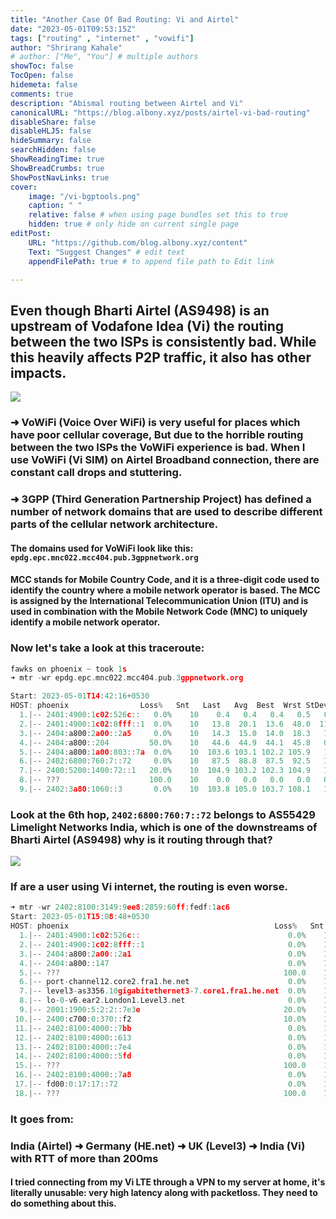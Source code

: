 ```yaml
---
title: "Another Case Of Bad Routing: Vi and Airtel"
date: "2023-05-01T09:53:15Z"
tags: ["routing" , "internet" , "vowifi"]
author: "Shrirang Kahale"
# author: ["Me", "You"] # multiple authors
showToc: false
TocOpen: false
hidemeta: false
comments: true
description: "Abismal routing between Airtel and Vi"
canonicalURL: "https://blog.albony.xyz/posts/airtel-vi-bad-routing"
disableShare: false
disableHLJS: false
hideSummary: false
searchHidden: false
ShowReadingTime: true
ShowBreadCrumbs: true
ShowPostNavLinks: true
cover:
    image: "/vi-bgptools.png"
    caption: " "
    relative: false # when using page bundles set this to true
    hidden: true # only hide on current single page
editPost:
    URL: "https://github.com/blog.albony.xyz/content"
    Text: "Suggest Changes" # edit text
    appendFilePath: true # to append file path to Edit link

---
```



## Even though Bharti Airtel (AS9498) is an upstream of Vodafone Idea (Vi) the routing between the two ISPs is consistently bad. While this heavily affects P2P traffic, it also has other impacts. 

![](/vi-bgptools.png)

### ➜  VoWiFi (Voice Over WiFi) is very useful for places which have poor cellular coverage, But due to the horrible routing between the two ISPs the VoWiFi experience is bad. When I use VoWiFi (Vi SIM) on Airtel Broadband connection, there are constant call drops and stuttering. 

### ➜ 3GPP (Third Generation Partnership Project) has defined a number of network domains that are used to describe different parts of the cellular network architecture.

#### The domains used for VoWiFi look like this: `epdg.epc.mnc022.mcc404.pub.3gppnetwork.org`



#### MCC stands for Mobile Country Code, and it is a three-digit code used to identify the country where a mobile network operator is based. The MCC is assigned by the International Telecommunication Union (ITU) and is used in combination with the Mobile Network Code (MNC) to uniquely identify a mobile network operator.

### Now let's take a look at this traceroute: 
```c
fawks on phoenix ~ took 1s 
➜ mtr -wr epdg.epc.mnc022.mcc404.pub.3gppnetwork.org 

Start: 2023-05-01T14:42:16+0530
HOST: phoenix                Loss%   Snt   Last   Avg  Best  Wrst StDev
  1.|-- 2401:4900:1c02:526c::   0.0%    10    0.4   0.4   0.4   0.5   0.0
  2.|-- 2401:4900:1c02:8fff::1  0.0%    10   13.8  20.1  13.6  48.0  11.3
  3.|-- 2404:a800:2a00::2a5     0.0%    10   14.3  15.0  14.0  18.3   1.4
  4.|-- 2404:a800::204         50.0%    10   44.6  44.9  44.1  45.8   0.7
  5.|-- 2404:a800:1a00:803::7a  0.0%    10  103.6 103.1 102.2 105.9   1.1
  6.|-- 2402:6800:760:7::72     0.0%    10   87.5  88.8  87.5  92.5   1.5
  7.|-- 2400:5200:1400:72::1   20.0%    10  104.9 103.2 102.3 104.9   1.1
  8.|-- ???                    100.0    10    0.0   0.0   0.0   0.0   0.0
  9.|-- 2402:3a80:1060::3       0.0%    10  103.8 105.0 103.7 108.1   1.7
```

### Look at the 6th hop, `2402:6800:760:7::72` belongs to AS55429 Limelight Networks India, which is one of the downstreams of Bharti Airtel (AS9498) why is it routing through that? 

![](/limenetworks.png)

### If are a user using Vi internet, the routing is even worse. 

```c
➜ mtr -wr 2402:8100:3149:9ee8:2859:60ff:fedf:1ac6      
Start: 2023-05-01T15:08:48+0530
HOST: phoenix                                              Loss%   Snt   Last   Avg  Best  Wrst StDev
  1.|-- 2401:4900:1c02:526c::                                 0.0%    10    0.6   0.5   0.3   0.6   0.1
  2.|-- 2401:4900:1c02:8fff::1                                0.0%    10   14.8  19.1  13.4  35.1   8.4
  3.|-- 2404:a800:2a00::2a1                                   0.0%    10   33.8  24.8  14.1  43.0   9.7
  4.|-- 2404:a800::147                                        0.0%    10  125.4 126.0 123.3 133.8   3.8
  5.|-- ???                                                  100.0    10    0.0   0.0   0.0   0.0   0.0
  6.|-- port-channel12.core2.fra1.he.net                      0.0%    10  138.5 138.7 138.0 140.0   0.7
  7.|-- level3-as3356.10gigabitethernet3-7.core1.fra1.he.net  0.0%    10  139.8 140.5 139.8 141.8   0.7
  8.|-- lo-0-v6.ear2.London1.Level3.net                       0.0%    10  152.9 152.8 152.1 153.9   0.6
  9.|-- 2001:1900:5:2:2::7e3e                                20.0%    10  241.3 241.8 241.2 242.9   0.6
 10.|-- 2400:c700:0:370::f2                                  10.0%    10  231.3 231.6 231.0 232.6   0.5
 11.|-- 2402:8100:4000::7bb                                   0.0%    10  230.6 231.2 230.6 232.7   0.8
 12.|-- 2402:8100:4000::613                                   0.0%    10  252.7 250.0 248.8 252.7   1.1
 13.|-- 2402:8100:4000::7e4                                   0.0%    10  230.9 230.8 230.0 231.6   0.6
 14.|-- 2402:8100:4000::5fd                                   0.0%    10  247.1 247.9 247.0 250.5   1.1
 15.|-- ???                                                  100.0    10    0.0   0.0   0.0   0.0   0.0
 16.|-- 2402:8100:4000::7a8                                   0.0%    10  229.6 229.3 228.7 230.5   0.8
 17.|-- fd00:0:17:17::72                                      0.0%    10  247.6 247.1 246.5 248.2   0.5
 18.|-- ???                                                  100.0    10    0.0   0.0   0.0   0.0   0.0

```

### It goes from: 

### India (Airtel) ➜  Germany (HE.net) ➜  UK (Level3) ➜  India (Vi) with RTT of more than 200ms

#### I tried connecting from my Vi LTE through a VPN to my server at home, it's literally unusable: very high latency along with packetloss. They need to do something about this.
